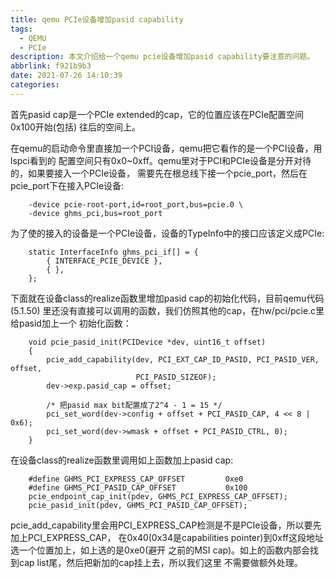 ```yaml
---
title: qemu PCIe设备增加pasid capability
tags:
  - QEMU
  - PCIe
description: 本文介绍给一个qemu pcie设备增加pasid capability要注意的问题。
abbrlink: f921b9b3
date: 2021-07-26 14:10:39
categories:
---
```


首先pasid cap是一个PCIe extended的cap，它的位置应该在PCIe配置空间0x100开始(包括)
往后的空间上。

在qemu的启动命令里直接加一个PCI设备，qemu把它看作的是一个PCI设备，用lspci看到的
配置空间只有0x0~0xff。qemu里对于PCI和PCIe设备是分开对待的，如果要接入一个PCIe设备，
需要先在根总线下接一个pcie_port，然后在pcie_port下在接入PCIe设备:
```
	-device pcie-root-port,id=root_port,bus=pcie.0 \
	-device ghms_pci,bus=root_port
```

为了使的接入的设备是一个PCIe设备，设备的TypeInfo中的接口应该定义成PCIe:
```
	static InterfaceInfo ghms_pci_if[] = {
	    { INTERFACE_PCIE_DEVICE },
	    { },
	};
```

下面就在设备class的realize函数里增加pasid cap的初始化代码，目前qemu代码(5.1.50)
里还没有直接可以调用的函数，我们仿照其他的cap，在hw/pci/pcie.c里给pasid加上一个
初始化函数：
```
	void pcie_pasid_init(PCIDevice *dev, uint16_t offset)
	{
	    pcie_add_capability(dev, PCI_EXT_CAP_ID_PASID, PCI_PASID_VER, offset,
	                        PCI_PASID_SIZEOF);
	    dev->exp.pasid_cap = offset;
	
	    /* 把pasid max bit配置成了2^4 - 1 = 15 */
	    pci_set_word(dev->config + offset + PCI_PASID_CAP, 4 << 8 | 0x6);
	    pci_set_word(dev->wmask + offset + PCI_PASID_CTRL, 0);
	}
```

在设备class的realize函数里调用如上函数加上pasid cap:
```
	#define GHMS_PCI_EXPRESS_CAP_OFFSET         0xe0
	#define GHMS_PCI_PASID_CAP_OFFSET           0x100
	pcie_endpoint_cap_init(pdev, GHMS_PCI_EXPRESS_CAP_OFFSET);
	pcie_pasid_init(pdev, GHMS_PCI_PASID_CAP_OFFSET);
```
pcie_add_capability里会用PCI_EXPRESS_CAP检测是不是PCIe设备，所以要先加上PCI_EXPRESS_CAP，
在0x40(0x34是capabilities pointer)到0xff这段地址选一个位置加上，如上选的是0xe0(避开
之前的MSI cap)。如上的函数内部会找到cap list尾，然后把新加的cap挂上去，所以我们这里
不需要做额外处理。

